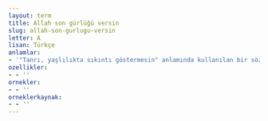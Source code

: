 ```yaml
---
layout: term
title: Allah son gürlüğü versin
slug: allah-son-gurlugu-versin
letter: A
lisan: Türkçe
anlamlar:
- '"Tanrı, yaşlılıkta sıkıntı göstermesin" anlamında kullanılan bir söz'
ozellikler:
- - ''
ornekler:
- - ''
orneklerkaynak:
- - ''
---
```

